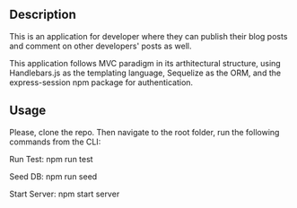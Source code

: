 

## Description

This is an application for developer where they can publish their blog posts and comment on other developers' posts as well. 

This application follows MVC paradigm in its arthitectural structure, using Handlebars.js as the templating language, Sequelize as the ORM, and the express-session npm package for authentication.

## Usage

Please, clone the repo. Then navigate to the root folder, run the following commands from the CLI:

Run Test:
 npm run test
 
 Seed DB:
 npm run seed
 
 Start Server:
 npm start server

